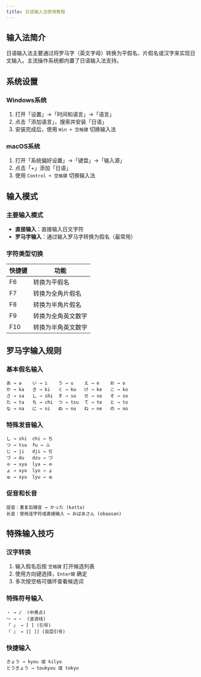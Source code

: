 ```yaml
---
title: 日语输入法使用教程
---
```


## 输入法简介
日语输入法主要通过将罗马字（英文字母）转换为平假名、片假名或汉字来实现日文输入。主流操作系统都内置了日语输入法支持。

## 系统设置

### Windows系统
1. 打开「设置」→「时间和语言」→「语言」
2. 点击「添加语言」，搜索并安装「日语」
3. 安装完成后，使用 `Win + 空格键` 切换输入法

### macOS系统
1. 打开「系统偏好设置」→「键盘」→「输入源」
2. 点击「+」添加「日语」
3. 使用 `Control + 空格键` 切换输入法

## 输入模式

### 主要输入模式
- **直接输入**：直接输入日文字符
- **罗马字输入**：通过输入罗马字转换为假名（最常用）

### 字符类型切换
| 快捷键 | 功能 |
|--------|------|
| F6 | 转换为平假名 |
| F7 | 转换为全角片假名 |
| F8 | 转换为半角片假名 |
| F9 | 转换为全角英文数字 |
| F10 | 转换为半角英文数字 |

## 罗马字输入规则

### 基本假名输入
```
あ → a    い → i    う → u    え → e    お → o
か → ka   き → ki   く → ku   け → ke   こ → ko
さ → sa   し → shi  す → su   せ → se   そ → so
た → ta   ち → chi  つ → tsu  て → te   と → to
な → na   に → ni   ぬ → nu   ね → ne   の → no
```

### 特殊发音输入
```
し → shi  chi → ち
つ → tsu  fu → ふ
じ → ji   dji → ぢ
づ → du   dzu → づ
ゃ → xya  lya → ゃ
ょ → xyo  lyo → ょ
ゅ → xyu  lyu → ゅ
```

### 促音和长音
```
促音：重复后辅音 → かった (katta)
长音：使用连字符或直接输入 → おばあさん (obaasan)
```

## 特殊输入技巧

### 汉字转换
1. 输入假名后按 `空格键` 打开候选列表
2. 使用方向键选择，`Enter键` 确定
3. 多次按空格可循环查看候选词

### 特殊符号输入
```
・ → /  (中黑点)
〜 → ~  (波浪线)
「 」 → [ ] (引号)
『 』 → [[ ]] (双层引号)
```

### 快捷输入
```
きょう → kyou 或 kilyo
とうきょう → toukyou 或 tokyo
```
